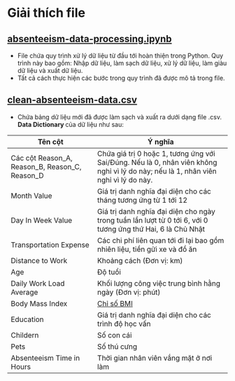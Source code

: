 # Giải thích file

## [absenteeism-data-processing.ipynb](https://github.com/hinmfm/absenteeism-prediction/blob/main/processing-raw-data/processed/absenteeism-data-processing.ipynb)
- File chứa quy trình xử lý dữ liệu từ đầu tới hoàn thiện trong Python. Quy trình này bao gồm: Nhập dữ liệu, làm sạch dữ liệu, xử lý dữ liệu, làm giàu dữ liệu và xuất dữ liệu.
- Tất cả cách thực hiện các bước trong quy trình đã được mô tả trong file.

## [clean-absenteeism-data.csv](https://github.com/hinmfm/absenteeism-prediction/blob/main/processing-raw-data/processed/cleaned-absenteeism-data.csv)
- Chứa bảng dữ liệu mới đã được làm sạch và xuất ra dưới dạng file .csv.<b> Data Dictionary </b> của dữ liệu như sau:

| Tên cột      	| Ý nghĩa|
|--------------	|---------------------------------------------------------------------------------------------------------------------------------------------------------------------------------------------------------------------------	|
| Các cột Reason_A, Reason_B, Reason_C, Reason_D        	| Chứa giá trị 0 hoặc 1, tương ứng với Sai/Đúng. Nếu là 0, nhân viên không nghỉ vì lý do này; nếu là 1, nhân viên nghỉ vì lý do này. |
| Month Value      	| Giá trị danh nghĩa đại diện cho các tháng tương ứng từ 1 tới 12|
| Day In Week Value   	| Giá trị danh nghĩa đại diện cho ngày trong tuần lần lượt từ 0 tới 6, với 0 tương ứng thứ Hai, 6 là Chủ Nhật      |
| Transportation Expense         	| Các chi phí liên quan tới đi lại bao gồm nhiên liệu, tiền gửi xe và đồ ăn |
| Distance to Work       	| Khoảng cách (Đơn vị: km)|
| Age     	| Độ tuổi|
| Daily Work Load Average  	| Khối lượng công việc trung bình hằng ngày (Đơn vị: phút)	|
| Body Mass Index       	| [Chỉ số BMI](https://www.vinmec.com/vie/bai-viet/chi-so-bmi-bao-nhieu-la-binh-thuong-vi#:~:text=Ch%E1%BB%89%20s%E1%BB%91%20BMI%20Body%20Mass,nam%20v%C3%A0%20n%E1%BB%AF%20tr%C6%B0%E1%BB%9Fng%20th%C3%A0nh) |
| Education         	| Giá trị danh nghĩa đại diện cho các trình độ học vấn |
| Childern    	| Số con cái	|
| Pets       	| Số thú cưng 	|
| Absenteeism Time in Hours         	| Thời gian nhân viên vắng mặt ở nơi làm
